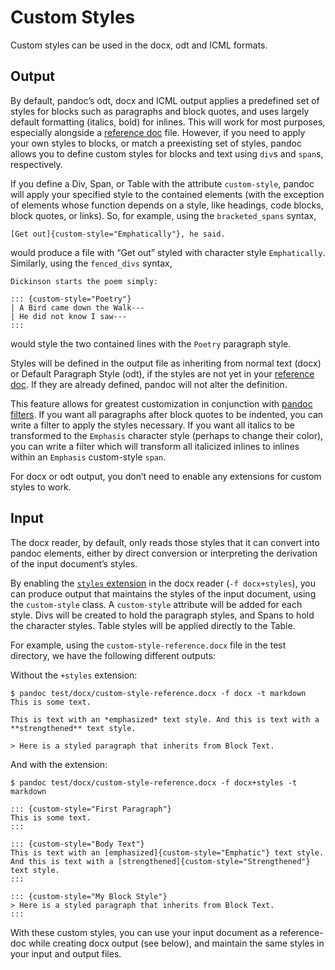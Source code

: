 # Custom Styles

Custom styles can be used in the docx, odt and ICML formats.

## Output

By default, pandoc’s odt, docx and ICML output applies a predefined set
of styles for blocks such as paragraphs and block quotes, and uses
largely default formatting (italics, bold) for inlines. This will work
for most purposes, especially alongside a [reference
doc](#option--reference-doc) file. However, if you need to apply your
own styles to blocks, or match a preexisting set of styles, pandoc
allows you to define custom styles for blocks and text using `div`s and
`span`s, respectively.

If you define a Div, Span, or Table with the attribute `custom-style`,
pandoc will apply your specified style to the contained elements (with
the exception of elements whose function depends on a style, like
headings, code blocks, block quotes, or links). So, for example, using
the `bracketed_spans` syntax,

    [Get out]{custom-style="Emphatically"}, he said.

would produce a file with “Get out” styled with character style
`Emphatically`. Similarly, using the `fenced_divs` syntax,

    Dickinson starts the poem simply:

    ::: {custom-style="Poetry"}
    | A Bird came down the Walk---
    | He did not know I saw---
    :::

would style the two contained lines with the `Poetry` paragraph style.

Styles will be defined in the output file as inheriting from normal text
(docx) or Default Paragraph Style (odt), if the styles are not yet in
your [reference doc](#option--reference-doc). If they are already
defined, pandoc will not alter the definition.

This feature allows for greatest customization in conjunction with
[pandoc filters](https://pandoc.org/filters.html). If you want all
paragraphs after block quotes to be indented, you can write a filter to
apply the styles necessary. If you want all italics to be transformed to
the `Emphasis` character style (perhaps to change their color), you can
write a filter which will transform all italicized inlines to inlines
within an `Emphasis` custom-style `span`.

For docx or odt output, you don’t need to enable any extensions for
custom styles to work.

## Input

The docx reader, by default, only reads those styles that it can convert
into pandoc elements, either by direct conversion or interpreting the
derivation of the input document’s styles.

By enabling the [`styles` extension](#ext-styles) in the docx reader
(`-f docx+styles`), you can produce output that maintains the styles of
the input document, using the `custom-style` class. A `custom-style`
attribute will be added for each style. Divs will be created to hold the
paragraph styles, and Spans to hold the character styles. Table styles
will be applied directly to the Table.

For example, using the `custom-style-reference.docx` file in the test
directory, we have the following different outputs:

Without the `+styles` extension:

    $ pandoc test/docx/custom-style-reference.docx -f docx -t markdown
    This is some text.

    This is text with an *emphasized* text style. And this is text with a
    **strengthened** text style.

    > Here is a styled paragraph that inherits from Block Text.

And with the extension:

    $ pandoc test/docx/custom-style-reference.docx -f docx+styles -t markdown

    ::: {custom-style="First Paragraph"}
    This is some text.
    :::

    ::: {custom-style="Body Text"}
    This is text with an [emphasized]{custom-style="Emphatic"} text style.
    And this is text with a [strengthened]{custom-style="Strengthened"}
    text style.
    :::

    ::: {custom-style="My Block Style"}
    > Here is a styled paragraph that inherits from Block Text.
    :::

With these custom styles, you can use your input document as a
reference-doc while creating docx output (see below), and maintain the
same styles in your input and output files.

